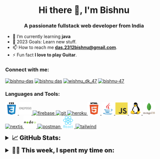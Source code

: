 <h1 align="center">Hi there 👋, I'm Bishnu</h1>  
<h3 align="center">A passionate fullstack web developer from India</h3>  
  
- 🌱 I’m currently learning **java**
- 🥅 2023 Goals: Learn new stuff.
- 📫 How to reach me **das.2312bishnu@gmail.com**.
- ⚡ Fun fact **I love to play Guitar**.
  
<h3 align="left">Connect with me:</h3>  
<p align="left">  
<a href="https://linkedin.com/in/bishnu-das-8326201b8" target="blank"><img align="center" src="https://raw.githubusercontent.com/rahuldkjain/github-profile-readme-generator/master/src/images/icons/Social/linked-in-alt.svg" alt="bishnu-das" height="30" width="40" /></a>  
<a href="https://stackoverflow.com/users/14318758/bishnu-das" target="blank"><img align="center" src="https://raw.githubusercontent.com/rahuldkjain/github-profile-readme-generator/master/src/images/icons/Social/stack-overflow.svg" alt="bishnu das" height="30" width="40" /></a>  
<a href="https://instagram.com/wishnu_dk_47" target="blank"><img align="center" src="https://raw.githubusercontent.com/rahuldkjain/github-profile-readme-generator/master/src/images/icons/Social/instagram.svg" alt="wishnu_dk_47" height="30" width="40" /></a>  
<a href="https://leetcode.com/bishnu-47" target="blank"><img align="center" src="https://upload.wikimedia.org/wikipedia/commons/1/19/LeetCode_logo_black.png" alt="bishnu-47" height="30" width="40" /></a>  
</p>  
  
<h3 align="left">Languages and Tools:</h3>  
<p align="left"> <a href="https://www.w3schools.com/css/" target="_blank"> <img src="https://raw.githubusercontent.com/devicons/devicon/master/icons/css3/css3-original-wordmark.svg" alt="css3" width="40" height="40"/> </a> <a href="https://expressjs.com" target="_blank"> <img src="https://raw.githubusercontent.com/devicons/devicon/master/icons/express/express-original-wordmark.svg" alt="express" width="40" height="40"/> </a> <a href="https://firebase.google.com/" target="_blank"> <img src="https://www.vectorlogo.zone/logos/firebase/firebase-icon.svg" alt="firebase" width="40" height="40"/> </a> <a href="https://git-scm.com/" target="_blank"> <img src="https://www.vectorlogo.zone/logos/git-scm/git-scm-icon.svg" alt="git" width="40" height="40"/> </a> <a href="https://heroku.com" target="_blank"> <img src="https://www.vectorlogo.zone/logos/heroku/heroku-icon.svg" alt="heroku" width="40" height="40"/> </a> <a href="https://www.w3.org/html/" target="_blank"> <img src="https://raw.githubusercontent.com/devicons/devicon/master/icons/html5/html5-original-wordmark.svg" alt="html5" width="40" height="40"/> </a> <a href="https://www.java.com" target="_blank"> <img src="https://raw.githubusercontent.com/devicons/devicon/master/icons/java/java-original.svg" alt="java" width="40" height="40"/> </a> <a href="https://developer.mozilla.org/en-US/docs/Web/JavaScript" target="_blank"> <img src="https://raw.githubusercontent.com/devicons/devicon/master/icons/javascript/javascript-original.svg" alt="javascript" width="40" height="40"/> </a> <a href="https://www.linux.org/" target="_blank"> <img src="https://raw.githubusercontent.com/devicons/devicon/master/icons/linux/linux-original.svg" alt="linux" width="40" height="40"/> </a> <a href="https://www.mongodb.com/" target="_blank"> <img src="https://raw.githubusercontent.com/devicons/devicon/master/icons/mongodb/mongodb-original-wordmark.svg" alt="mongodb" width="40" height="40"/> </a> <a href="https://nextjs.org/" target="_blank"> <img src="https://cdn.worldvectorlogo.com/logos/nextjs-3.svg" alt="nextjs" width="40" height="40"/> </a> <a href="https://nodejs.org" target="_blank"> <img src="https://raw.githubusercontent.com/devicons/devicon/master/icons/nodejs/nodejs-original-wordmark.svg" alt="nodejs" width="40" height="40"/> </a> <a href="https://postman.com" target="_blank"> <img src="https://www.vectorlogo.zone/logos/getpostman/getpostman-icon.svg" alt="postman" width="40" height="40"/> </a> <a href="https://reactjs.org/" target="_blank"> <img src="https://raw.githubusercontent.com/devicons/devicon/master/icons/react/react-original-wordmark.svg" alt="react" width="40" height="40"/> </a> <a href="https://tailwindcss.com/" target="_blank"> <img src="https://www.vectorlogo.zone/logos/tailwindcss/tailwindcss-icon.svg" alt="tailwind" width="40" height="40"/> </a> </p>  
  
<details style="padding-bottom:0.5rem">
<summary style="font-size:20px;font-weight:800"> 
	&#x1f4c8; GitHub Stats:</summary>
	<p>
	  <a style="display:block;padding:0.5rem 0" href="https://github.com/anuraghazra/github-readme-stats">
  <img align="center" src="https://github-readme-stats-bishnu-47.vercel.app/api?username=bishnu-47&show_icons=true&theme=dracula&locale=en" />
</a>

<a href="https://github.com/anuraghazra/github-readme-stats">
  <img align="center" src="https://github-readme-stats-bishnu-47.vercel.app/api/top-langs?username=bishnu-47&show_icons=true&theme=dracula&locale=en&layout=compact" />
</a> 
	</p>
</details>

<details >
<summary style="font-size:20px;font-weight:800"> 
	👨‍💻 This week, I spent my time on: </summary>
<p>
<a href="https://wakatime.com/@bishnu_47">
<img src="https://github-readme-stats-bishnu-47.vercel.app/api/wakatime?username=bishnu_47&line_height=27&title_color=6aa6f8&text_color=8a919a&icon_color=6aa6f8&bg_color=22272e">
</a>
</p>
</details>
